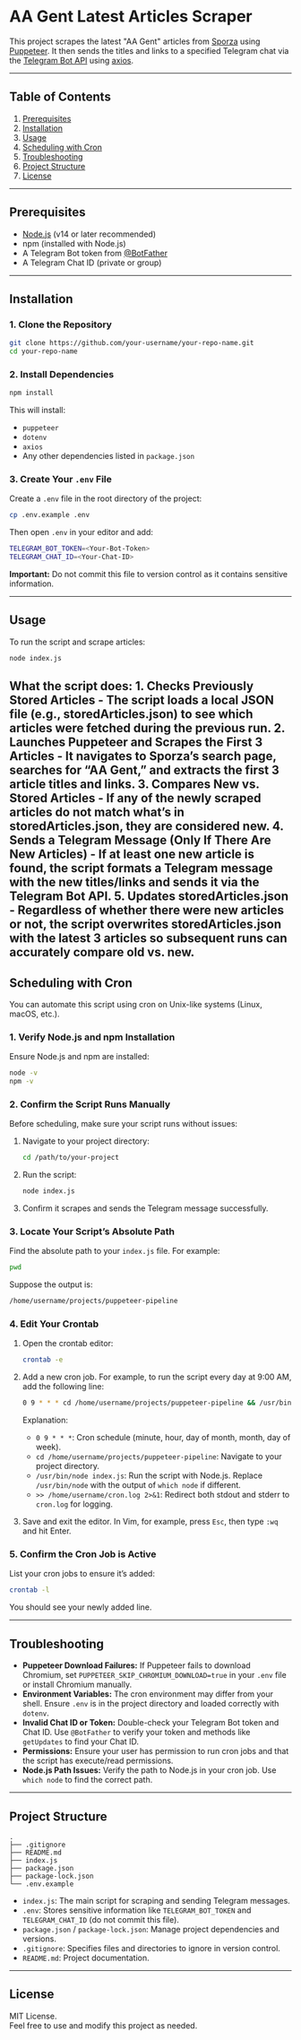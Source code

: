 # AA Gent Latest Articles Scraper

This project scrapes the latest "AA Gent" articles from [Sporza](https://sporza.be) using [Puppeteer](https://github.com/puppeteer/puppeteer). It then sends the titles and links to a specified Telegram chat via the [Telegram Bot API](https://core.telegram.org/bots/api) using [axios](https://axios-http.com/).

---

## Table of Contents

1. [Prerequisites](#prerequisites)  
2. [Installation](#installation)  
3. [Usage](#usage)  
4. [Scheduling with Cron](#scheduling-with-cron)  
5. [Troubleshooting](#troubleshooting)  
6. [Project Structure](#project-structure)  
7. [License](#license)  

---

## Prerequisites

- [Node.js](https://nodejs.org/) (v14 or later recommended)  
- npm (installed with Node.js)  
- A Telegram Bot token from [@BotFather](https://t.me/BotFather)  
- A Telegram Chat ID (private or group)  

---

## Installation

### 1. Clone the Repository

```bash
git clone https://github.com/your-username/your-repo-name.git
cd your-repo-name
```

### 2. Install Dependencies

```bash
npm install
```

This will install:  
- `puppeteer`  
- `dotenv`  
- `axios`  
- Any other dependencies listed in `package.json`  

### 3. Create Your `.env` File

Create a `.env` file in the root directory of the project:

```bash
cp .env.example .env
```

Then open `.env` in your editor and add:

```bash
TELEGRAM_BOT_TOKEN=<Your-Bot-Token>
TELEGRAM_CHAT_ID=<Your-Chat-ID>
```

**Important:** Do not commit this file to version control as it contains sensitive information.

---

## Usage

To run the script and scrape articles:

```bash
node index.js
```

What the script does:
	1.	Checks Previously Stored Articles
      - The script loads a local JSON file (e.g., storedArticles.json) to see which articles were fetched during the previous run.
	2.	Launches Puppeteer and Scrapes the First 3 Articles
	   - It navigates to Sporza’s search page, searches for “AA Gent,” and extracts the first 3 article titles and links.
	3.	Compares New vs. Stored Articles
	   - If any of the newly scraped articles do not match what’s in storedArticles.json, they are considered new.
	4.	Sends a Telegram Message (Only If There Are New Articles)
	   - If at least one new article is found, the script formats a Telegram message with the new titles/links and sends it via the Telegram Bot API.
	5.	Updates storedArticles.json
	   - Regardless of whether there were new articles or not, the script overwrites storedArticles.json with the latest 3 articles so subsequent runs can accurately compare old vs. new.
---

## Scheduling with Cron

You can automate this script using cron on Unix-like systems (Linux, macOS, etc.).

### 1. Verify Node.js and npm Installation

Ensure Node.js and npm are installed:

```bash
node -v
npm -v
```

### 2. Confirm the Script Runs Manually

Before scheduling, make sure your script runs without issues:

1. Navigate to your project directory:

   ```bash
   cd /path/to/your-project
   ```

2. Run the script:

   ```bash
   node index.js
   ```

3. Confirm it scrapes and sends the Telegram message successfully.

### 3. Locate Your Script’s Absolute Path

Find the absolute path to your `index.js` file. For example:

```bash
pwd
```

Suppose the output is:

```bash
/home/username/projects/puppeteer-pipeline
```

### 4. Edit Your Crontab

1. Open the crontab editor:

   ```bash
   crontab -e
   ```

2. Add a new cron job. For example, to run the script every day at 9:00 AM, add the following line:

   ```bash
   0 9 * * * cd /home/username/projects/puppeteer-pipeline && /usr/bin/node index.js >> /home/username/cron.log 2>&1
   ```

   Explanation:  
   - `0 9 * * *`: Cron schedule (minute, hour, day of month, month, day of week).  
   - `cd /home/username/projects/puppeteer-pipeline`: Navigate to your project directory.  
   - `/usr/bin/node index.js`: Run the script with Node.js. Replace `/usr/bin/node` with the output of `which node` if different.  
   - `>> /home/username/cron.log 2>&1`: Redirect both stdout and stderr to `cron.log` for logging.  

3. Save and exit the editor. In Vim, for example, press `Esc`, then type `:wq` and hit Enter.

### 5. Confirm the Cron Job is Active

List your cron jobs to ensure it’s added:

```bash
crontab -l
```

You should see your newly added line.

---

## Troubleshooting

- **Puppeteer Download Failures:** If Puppeteer fails to download Chromium, set `PUPPETEER_SKIP_CHROMIUM_DOWNLOAD=true` in your `.env` file or install Chromium manually.  
- **Environment Variables:** The cron environment may differ from your shell. Ensure `.env` is in the project directory and loaded correctly with `dotenv`.  
- **Invalid Chat ID or Token:** Double-check your Telegram Bot token and Chat ID. Use `@BotFather` to verify your token and methods like `getUpdates` to find your Chat ID.  
- **Permissions:** Ensure your user has permission to run cron jobs and that the script has execute/read permissions.  
- **Node.js Path Issues:** Verify the path to Node.js in your cron job. Use `which node` to find the correct path.  

---

## Project Structure

```plaintext
.
├── .gitignore
├── README.md
├── index.js
├── package.json
├── package-lock.json
└── .env.example
```

- `index.js`: The main script for scraping and sending Telegram messages.  
- `.env`: Stores sensitive information like `TELEGRAM_BOT_TOKEN` and `TELEGRAM_CHAT_ID` (do not commit this file).  
- `package.json` / `package-lock.json`: Manage project dependencies and versions.  
- `.gitignore`: Specifies files and directories to ignore in version control.  
- `README.md`: Project documentation.  

---

## License

MIT License.  
Feel free to use and modify this project as needed.  
